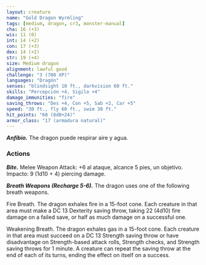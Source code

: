 ```yaml
---
layout: creature
name: "Gold Dragon Wyrmling"
tags: [medium, dragon, cr3, monster-manual]
cha: 16 (+3)
wis: 11 (0)
int: 14 (+2)
con: 17 (+3)
dex: 14 (+2)
str: 19 (+4)
size: Medium dragon
alignment: lawful good
challenge: "3 (700 XP)"
languages: "Dragón"
senses: "blindsight 10 ft., darkvision 60 ft."
skills: "Percepción +4, Sigilo +4"
damage_immunities: "fire"
saving_throws: "Des +4, Con +5, Sab +2, Car +5"
speed: "30 ft., fly 60 ft., swim 30 ft."
hit_points: "60 (8d8+24)"
armor_class: "17 (armadura natural)"
---
```


***Anfibio.*** The dragon puede respirar aire y agua.

### Actions

***Bite.*** Melee Weapon Attack: +6 al ataque, alcance 5 pies, un objetivo. Impacto: 9 (1d10 + 4) piercing damage.

***Breath Weapons (Recharge 5-6).*** The dragon uses one of the following breath weapons.

Fire Breath. The dragon exhales fire in a 15-foot cone. Each creature in that area must make a DC 13 Dexterity saving throw, taking 22 (4d10) fire damage on a failed save, or half as much damage on a successful one.

Weakening Breath. The dragon exhales gas in a 15-foot cone. Each creature in that area must succeed on a DC 13 Strength saving throw or have disadvantage on Strength-based attack rolls, Strength checks, and Strength saving throws for 1 minute. A creature can repeat the saving throw at the end of each of its turns, ending the effect on itself on a success.